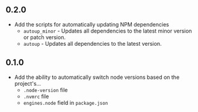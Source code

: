 ## 0.2.0
- Add the scripts for automatically updating NPM dependencies
  - `autoup_minor` - Updates all dependencies to the latest minor version or patch version.
  - `autoup` - Updates all dependencies to the latest version.

## 0.1.0
- Add the ability to automatically switch node versions based on the project's...
  - `.node-version` file
  - `.nvmrc` file
  - `engines.node` field in `package.json`
